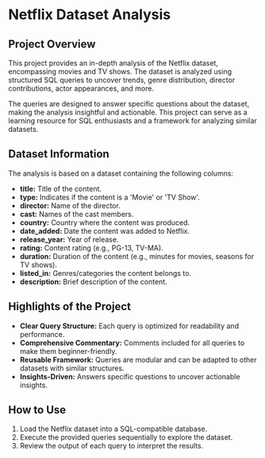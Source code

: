 
# Netflix Dataset Analysis

## Project Overview
This project provides an in-depth analysis of the Netflix dataset, encompassing movies and TV shows. The dataset is analyzed using structured SQL queries to uncover trends, genre distribution, director contributions, actor appearances, and more.

The queries are designed to answer specific questions about the dataset, making the analysis insightful and actionable. This project can serve as a learning resource for SQL enthusiasts and a framework for analyzing similar datasets.


## Dataset Information
The analysis is based on a dataset containing the following columns:

- **title:** Title of the content.
- **type:** Indicates if the content is a 'Movie' or 'TV Show'.
- **director:** Name of the director.
- **cast:** Names of the cast members.
- **country:** Country where the content was produced.
- **date_added:** Date the content was added to Netflix.
- **release_year:** Year of release.
- **rating:** Content rating (e.g., PG-13, TV-MA).
- **duration:** Duration of the content (e.g., minutes for movies, seasons for TV shows).
- **listed_in:** Genres/categories the content belongs to.
- **description:** Brief description of the content.

## Highlights of the Project
- **Clear Query Structure:** Each query is optimized for readability and performance.
- **Comprehensive Commentary:** Comments included for all queries to make them beginner-friendly.
- **Reusable Framework:** Queries are modular and can be adapted to other datasets with similar structures.
- **Insights-Driven:** Answers specific questions to uncover actionable insights.

## How to Use
1. Load the Netflix dataset into a SQL-compatible database.
2. Execute the provided queries sequentially to explore the dataset.
3. Review the output of each query to interpret the results.
